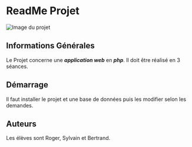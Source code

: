 # ReadMe Projet

![Image du projet](https://www.digitalschool.paris/sites/default/files/gestion-projet-informatique.jpg)

## Informations Générales

Le Projet concerne une ***application web*** en ***php***.
Il doit être réalisé en 3 séances.



## Démarrage 

Il faut installer le projet et une base de données puis les modifier selon les demandes.



## Auteurs

Les élèves sont Roger, Sylvain et Bertrand.